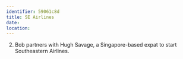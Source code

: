 ```yaml
---
identifier: 59061c8d
title: SE Airlines
date:  
location: 
---
```


2.  Bob partners with Hugh Savage, a Singapore-based expat to start
    Southeastern Airlines.
